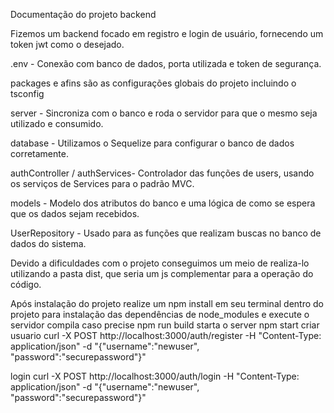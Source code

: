 Documentação do projeto backend

Fizemos um backend focado em registro e login de usuário, fornecendo um token jwt como o desejado.

.env - Conexão com banco de dados, porta utilizada e token de segurança.

packages e afins são as configurações globais do projeto incluindo o tsconfig

server - Sincroniza com o banco e roda o servidor para que o mesmo seja utilizado e consumido.

database - Utilizamos o Sequelize para configurar o banco de dados corretamente.

authController / authServices- Controlador das funções de users, usando os serviços de Services para o padrão MVC.

models - Modelo dos atributos do banco e uma lógica de como se espera que os dados sejam recebidos.

UserRepository - Usado para as funções que realizam buscas no banco de dados do sistema.

Devido a dificuldades com o projeto conseguimos um meio de realiza-lo utilizando a pasta dist, que seria um js complementar para a operação do código.

Após instalação do projeto realize um npm install em seu terminal dentro do projeto para instalação das dependências de node_modules e execute o servidor
compila caso precise
npm run build
starta o server
npm start
criar usuario
curl -X POST http://localhost:3000/auth/register -H "Content-Type: application/json" -d "{\"username\":\"newuser\", \"password\":\"securepassword\"}"

login
curl -X POST http://localhost:3000/auth/login -H "Content-Type: application/json" -d "{\"username\":\"newuser\", \"password\":\"securepassword\"}"